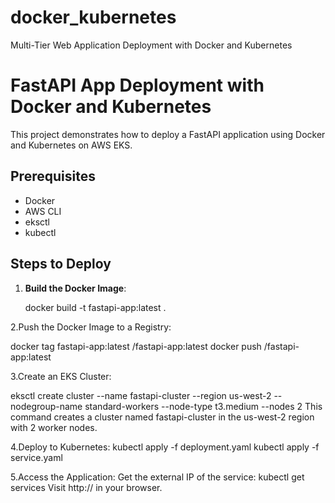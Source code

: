 # docker_kubernetes
Multi-Tier Web Application Deployment with Docker and Kubernetes


# FastAPI App Deployment with Docker and Kubernetes

This project demonstrates how to deploy a FastAPI application using Docker and Kubernetes on AWS EKS.

## Prerequisites
- Docker
- AWS CLI
- eksctl
- kubectl

## Steps to Deploy

1. **Build the Docker Image**:
   
   docker build -t fastapi-app:latest .

2.Push the Docker Image to a Registry:

docker tag fastapi-app:latest <your-dockerhub-username>/fastapi-app:latest
docker push <your-dockerhub-username>/fastapi-app:latest

3.Create an EKS Cluster:

eksctl create cluster --name fastapi-cluster 
                     --region us-west-2 
                     --nodegroup-name standard-workers 
                     --node-type t3.medium 
                     --nodes 2
   This command creates a cluster named fastapi-cluster in the us-west-2 region with 2 worker nodes.

4.Deploy to Kubernetes:
kubectl apply -f deployment.yaml
kubectl apply -f service.yaml

5.Access the Application:
Get the external IP of the service:
kubectl get services
Visit http://<external-ip> in your browser.
